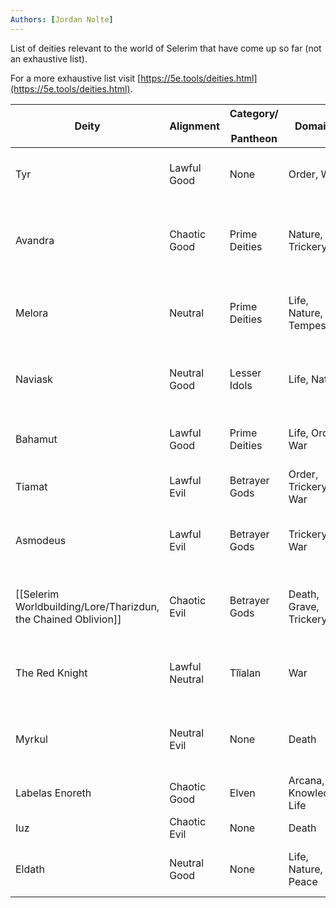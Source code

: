 ```yaml
---
Authors: [Jordan Nolte]
---
```


List of deities relevant to the world of Selerim that have come up so far (not an exhaustive list).

For a more exhaustive list visit [https://5e.tools/deities.html](https://5e.tools/deities.html).

| **Deity**                           | **Alignment**  | **Category/**<br><br>**Pantheon** | **Domains**             | **Province**                         | **Symbol**                                         | **5etools Link**                                                             |
| ----------------------------------- | -------------- | --------------------------------- | ----------------------- | ------------------------------------ | -------------------------------------------------- | ---------------------------------------------------------------------------- |
| Tyr                                 | Lawful Good    | None                              | Order, War              | JUSTICE                              | Balanced scales resting on a warhammer             | [Link](https://5e.tools/deities.html#tyr_faer%c3%bbnian_scag)                |
| Avandra                             | Chaotic Good   | Prime Deities                     | Nature, Trickery        | Change, freedom, luck                | Woman's profile embossed on a gold coin or pendant | [Link](https://5e.tools/deities.html#avandra_exandria_egw)                   |
| Melora                              | Neutral        | Prime Deities                     | Life, Nature, Tempest   | Seas, wilderness                     | Wreath of grass and grain affixed to a crook       | [Link](https://5e.tools/deities.html#melora_exandria_egw)                    |
| Naviask                             | Neutral Good   | Lesser Idols                      | Life, Nature            | The Archfey                          | Wreath of flowers shaped into demon horns          | [Link](https://5e.tools/deities.html#naviask_exandria_egw)                   |
| Bahamut                             | Lawful Good    | Prime Deities                     | Life, Order, War        | Honor, justice                       | Silver dragon's head in profile                    | [Link](https://5e.tools/deities.html#bahamut_exandria_egw)                   |
| Tiamat                              | Lawful Evil    | Betrayer Gods                     | Order, Trickery, War    | Dragon queen of Hell                 | Taloned dragon claw                                | [Link](https://5e.tools/deities.html#tiamat_exandria_egw)                    |
| Asmodeus                            | Lawful Evil    | Betrayer Gods                     | Trickery, War           | God of the Nine Hells                | Crown of spiked onyx and curved horns              | [Link](https://5e.tools/deities.html#asmodeus_exandria_egw)                  |
| [[Selerim Worldbuilding/Lore/Tharizdun, the Chained Oblivion]] | Chaotic Evil   | Betrayer Gods                     | Death, Grave, Trickery  | Darkness, destruction                | Crooked, seven-pointed star made of chains         | [Link](https://5e.tools/deities.html#tharizdun_exandria_egw)                 |
| The Red Knight                      | Lawful Neutral | Tîîalan                           | War                     | Strategic warfare                    | Red knight chess piece with stars for eyes         | [Link](https://5e.tools/deities.html#the%20red%20knight_faer%c3%bbnian_scag) |
| Myrkul                              | Neutral Evil   | None                              | Death                   | Corruption, the dead, death, old age | White human skull framed by a runed triangle       | [Link](https://5e.tools/deities.html#myrkul_faer%c3%bbnian_scag)             |
| Labelas Enoreth                     | Chaotic Good   | Elven                             | Arcana, Knowledge, Life | Time, history, memory                | Setting sun                                        | [Link](https://5e.tools/deities.html#labelas%20enoreth_elven_mtf)            |
| Iuz                                 | Chaotic Evil   | None                              | Death                   | Pain, oppression                     | Grinning human skull                               | [Link](https://5e.tools/deities.html#iuz_greyhawk_phb)                       |
| Eldath                              | Neutral Good   | None                              | Life, Nature, Peace     | Goddess of Peace                     | Waterfall plunging into a still pool               | [Link](https://5e.tools/deities.html#eldath_faer%c3%bbnian_scag)             |
